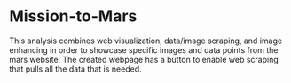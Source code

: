 # Mission-to-Mars

This analysis combines web visualization, data/image scraping, and image enhancing in order to showcase specific images and data points from the mars website. The created webpage has a button to enable web scraping that pulls all the data that is needed.